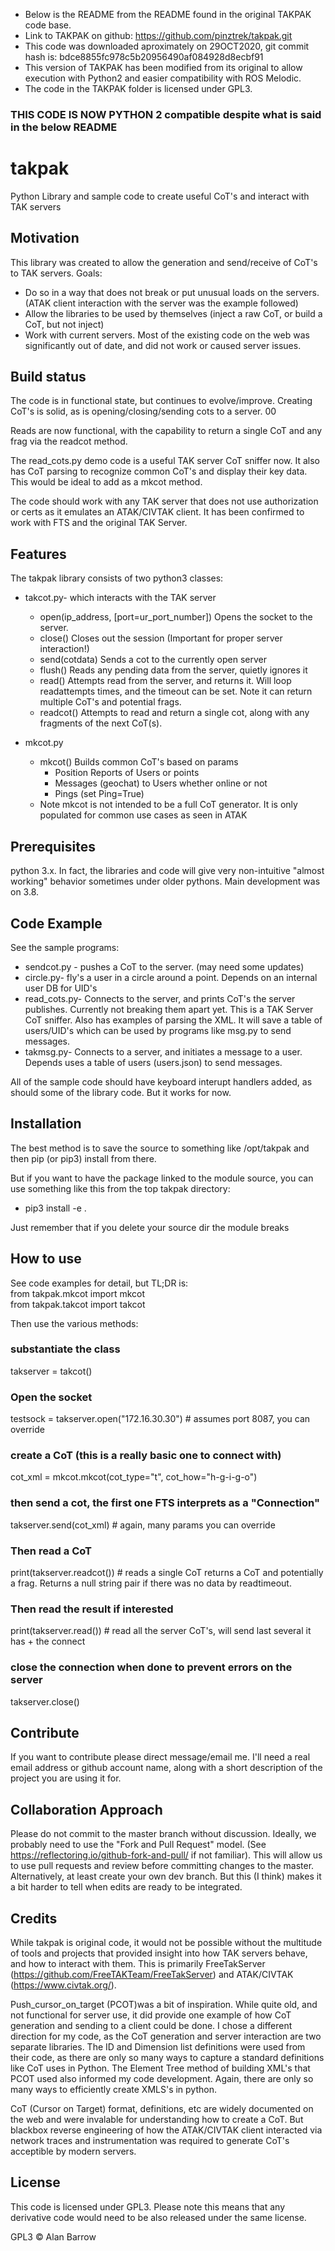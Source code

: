 - Below is the README from the README found in the original TAKPAK code base.
- Link to TAKPAK on github:  https://github.com/pinztrek/takpak.git
- This code was downloaded aproximately on 29OCT2020, git commit hash is: bdce8855fc978c5b20956490af084928d8ecbf91
- This version of TAKPAK has been modified from its original to allow execution with Python2 and easier compatibility with ROS Melodic.
- The code in the TAKPAK folder is licensed under GPL3.
### THIS CODE IS NOW PYTHON 2 compatible despite what is said in the below README

# takpak
Python Library and sample code to create useful CoT's and interact with TAK servers

## Motivation
This library was created to allow the generation and send/receive of CoT's to TAK servers. Goals:
* Do so in a way that does not break or put unusual loads on the servers. (ATAK client interaction with the server was the example followed)
* Allow the libraries to be used by themselves (inject a raw CoT, or build a CoT, but not inject)
* Work with current servers. Most of the existing code on the web was significantly out of date, and did not work or caused server issues. 

## Build status
The code is in functional state, but continues to evolve/improve. Creating CoT's is solid, as is opening/closing/sending cots to a server. 00

Reads are now functional, with the capability to return a single CoT and any frag via the readcot method. 

The read_cots.py demo code is a useful TAK server CoT sniffer now. It also has CoT parsing to recognize common CoT's and display their key data. This would be ideal to add as a mkcot method. 

The code should work with any TAK server that does not use authorization or certs as it emulates an ATAK/CIVTAK client. It has been confirmed to work with FTS and the original TAK Server.  

## Features
The takpak library consists of two python3 classes:
* takcot.py- which interacts with the TAK server
    * open(ip_address, [port=ur_port_number]) Opens the socket to the server.
    * close() Closes out the session (Important for proper server interaction!)
    * send(cotdata) Sends a cot to the currently open server
    * flush() Reads any pending data from the server, quietly ignores it
    * read() Attempts read from the server, and returns it. Will loop readattempts times, and the timeout can be set. Note it can return multiple CoT's and potential frags. 
    * readcot() Attempts to read and return a single cot, along with any fragments of the next CoT(s). 

* mkcot.py
    * mkcot() Builds common CoT's based on params
        * Position Reports of Users or points
        * Messages (geochat) to Users whether online or not
        * Pings (set Ping=True)
    * Note mkcot is not intended to be a full CoT generator. It is only populated for 
      common use cases as seen in ATAK


## Prerequisites
python 3.x. In fact, the libraries and code will give very non-intuitive "almost working" behavior sometimes under older pythons. Main development was on 3.8.

## Code Example
See the sample programs: 
* sendcot.py - pushes a CoT to the server. (may need some updates)
* circle.py- fly's a user in a circle around a point. Depends on an internal user DB for UID's
* read_cots.py- Connects to the server, and prints CoT's the server publishes. Currently not breaking them apart yet. This is a TAK Server CoT sniffer. Also has examples of parsing the XML. It will save a table of users/UID's which can be used by programs like msg.py to send messages. 
* takmsg.py- Connects to a server, and initiates a message to a user. Depends uses a table of users (users.json) to send messages. 

All of the sample code should have keyboard interupt handlers added, as should some of the library code. But it works for now. 

## Installation
The best method is to save the source to something like /opt/takpak and then pip (or pip3) install from there. 

But if you want to have the package linked to the module source, you can use something like this from the top takpak directory:
* pip3 install -e .

Just remember that if you delete your source dir the module breaks

## How to use
See code examples for detail, but TL;DR is:<br/>
from takpak.mkcot import mkcot<br/>
from takpak.takcot import takcot<br/>

Then use the various methods:<br/>
### substantiate the class<br/>
takserver = takcot()

### Open the socket<br/>
testsock = takserver.open("172.16.30.30") # assumes port 8087, you can override

### create a CoT (this is a really basic one to connect with)<br/>
cot_xml = mkcot.mkcot(cot_type="t", cot_how="h-g-i-g-o")

### then send a cot, the first one FTS interprets as a "Connection"<br/>
takserver.send(cot_xml) # again, many params you can override

### Then read a CoT<br/>
print(takserver.readcot())  # reads a single CoT returns a CoT and potentially a frag. Returns a null string pair if there was no data by readtimeout. 

### Then read the result if interested<br/>
print(takserver.read())  # read all the server CoT's, will send last several it has + the connect

### close the connection when done to prevent errors on the server<br/>
takserver.close()

## Contribute

If you want to contribute please direct message/email me. I'll need a real email address or github account name, along with a short description of the project you are using it for. 

## Collaboration Approach
Please do not commit to the master branch without discussion. Ideally, we probably need to use the "Fork and Pull Request" model. (See https://reflectoring.io/github-fork-and-pull/ if not familiar). This will allow us to use pull requests and review before committing changes to the master. Alternatively, at least create your own dev branch. But this (I think) makes it a bit harder to tell when edits are ready to be integrated. 

## Credits
While takpak is original code, it would not be possible without the multitude of tools and projects that provided insight into how TAK servers behave, and how to interact with them. This is primarily FreeTakServer (https://github.com/FreeTAKTeam/FreeTakServer) and ATAK/CIVTAK (https://www.civtak.org/). 

Push_cursor_on_target (PCOT)was a bit of inspiration. While quite old, and not functional for server use, it did provide one example of how CoT generation and sending to a client could be done. I chose a different direction for my code, as the CoT generation and server interaction are two separate libraries. The ID and Dimension list definitions were used from their code, as there are only so many ways to capture a standard definitions like CoT uses in Python. The Element Tree method of building XML's that PCOT used also informed my code development. Again, there are only so many ways to efficiently create XMLS's in python.

CoT (Cursor on Target) format, definitions, etc are widely documented on the web and were invalable for understanding how to create a CoT. But blackbox reverse engineering of how the ATAK/CIVTAK client interacted via network traces and instrumentation was required to generate CoT's acceptible by modern servers.  

## License
This code is licensed under GPL3. Please note this means that any derivative code would need to be also released under the same license. 

GPL3 © Alan Barrow
